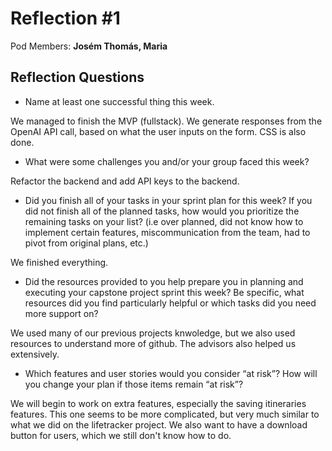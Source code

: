 # Reflection #1

Pod Members: **Josém Thomás, Maria**

## Reflection Questions

* Name at least one successful thing this week.

 We managed to finish the MVP (fullstack). We generate responses from the OpenAI API call, based on what the user inputs on the form. CSS is also done.

* What were some challenges you and/or your group faced this week?

Refactor the backend and add API keys to the backend.

* Did you finish all of your tasks in your sprint plan for this week? If you did not finish all of the planned tasks, how would you prioritize the remaining tasks on your list?  (i.e over planned, did not know how to implement certain features, miscommunication from the team, had to pivot from original plans, etc.)

We finished everything.

* Did the resources provided to you help prepare you in planning and executing your capstone project sprint this week? Be specific, what resources did you find particularly helpful or which tasks did you need more support on?

We used many of our previous projects knwoledge, but we also used resources to understand more of github. The advisors also helped us extensively.

* Which features and user stories would you consider “at risk”? How will you change your plan if those items remain “at risk”?

We will begin to work on extra features, especially the saving itineraries features. This one seems to be more complicated, but very much similar to what we did on the lifetracker project. We also want to have a download button for users, which we still don't know how to do.
